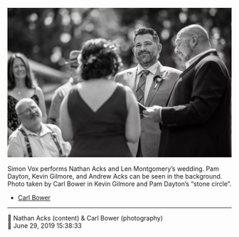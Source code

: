 ![Simon Vox performs Nathan Acks and Len Montgomery’s wedding](assets/2e492523d0b313873d51ad35dc6e3375.webp)

Simon Vox performs Nathan Acks and Len Montgomery’s wedding. Pam Dayton, Kevin Gilmore, and Andrew Acks can be seen in the background. Photo taken by Carl Bower in Kevin Gilmore and Pam Dayton’s “stone circle”.

* [Carl Bower](https://carlbowerphotos.com)

- - - -

<span aria-hidden="true">👥</span> Nathan Acks (content) & Carl Bower (photography)  
<span aria-hidden="true">📅</span> June 29, 2019 15:38:33
